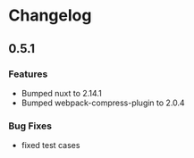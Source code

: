 # Changelog

## 0.5.1
### Features
* Bumped nuxt to 2.14.1
* Bumped webpack-compress-plugin to 2.0.4


### Bug Fixes

* fixed test cases
